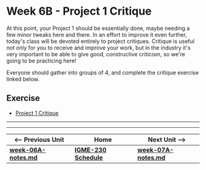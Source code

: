 # Week 6B - Project 1 Critique
At this point, your Project 1 should be essentially done, maybe needing a few minor tweaks here and there. 
In an effort to improve it even further, today's class will be devoted entirely to project critiques. Critique is useful not only for you to receive and improve your work, but in the industry it's very important to be able to give good, constructive criticism, so we're going to be practicing here!

Everyone should gather into groups of 4, and complete the critique exercise linked below.

## Exercise
- [Project 1 Critique](https://github.com/tonethar/IGME-230-Master/tree/master/exercises/week-5/Project-1-Critique.docx)

<hr><hr>

| <-- Previous Unit | Home | Next Unit -->
| --- | --- | --- 
| [**week-06A-notes.md**](week-06A-notes.md)     |  [**IGME-230 Schedule**](../schedule.md) | [**week-07A-notes.md**](week-07A-notes.md)


